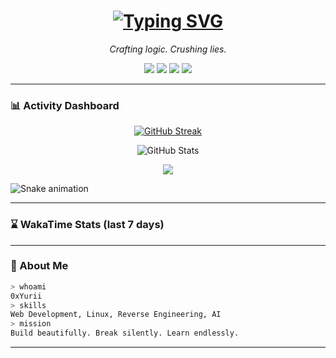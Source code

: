 <h1 align="center">
  <a href="https://git.io/typing-svg">
    <img src="https://readme-typing-svg.herokuapp.com?color=%237F00FF&center=true&vCenter=true&width=500&lines=0xYurii+-+Crafting+Logic;Crushing+Lies;Building+Truth" alt="Typing SVG" />
  </a>
</h1>

<p align="center"><em>Crafting logic. Crushing lies.</em></p>

<p align="center">
  <img src="https://img.shields.io/badge/Web%20Developer-0a0a0a?style=for-the-badge&logo=javascript&logoColor=yellow">
  <img src="https://img.shields.io/badge/Linux%20User-111111?style=for-the-badge&logo=linux&logoColor=white">
  <img src="https://img.shields.io/badge/Reverse%20Engineer-7f00ff?style=for-the-badge&logo=gnubash&logoColor=white">
  <img src="https://img.shields.io/badge/Builder%20of%20Truth-darkred?style=for-the-badge&logo=verizon&logoColor=white">
</p>

---

### 📊 Activity Dashboard

<p align="center">
  <a href="https://git.io/streak-stats">
    <img src="https://streak-stats.demolab.com?user=0xYurii&theme=dark&hide_border=true&date_format=M%20j%5B%2C%20Y%5D&mode=weekly" alt="GitHub Streak"/>
  </a>
</p>

<p align="center">
  <img src="https://github-readme-stats.vercel.app/api?username=0xYurii&show_icons=true&theme=dark&hide_border=true" alt="GitHub Stats" />
</p>

<p align="center">
  <img src="https://github-profile-summary-cards.vercel.app/api/cards/profile-details?username=0xYurii&theme=github_dark" />
</p>

![Snake animation](https://raw.githubusercontent.com/0xYurii/0xYurii/output/github-contribution-grid-snake.svg)


---

### ⌛ WakaTime Stats (last 7 days)

<!--START_SECTION:waka-->

<!--END_SECTION:waka-->

---

### 🧠 About Me 

```bash
> whoami
0xYurii
> skills
Web Development, Linux, Reverse Engineering, AI
> mission
Build beautifully. Break silently. Learn endlessly.
```

---
